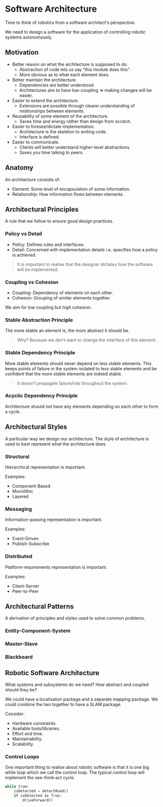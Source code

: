 # Software Architecture

Time to think of robotics from a software architect's perspective.

We need to design a software for the application of controlling robotic systems autonomously.

## Motivation

- Better reason on what the architecture is supposed to do.
    - Abstraction of code lets us say “this module does this”.
    - More obvious as to what each element does.
- Better maintain the architecture.
    - Dependencies are better understood.
    - Architectures aim to have low-coupling => making changes will be easier. 
- Easier to extend the architecture.
    - Extensions are possible through clearer understanding of relationships between elements.
- Reusability of some element of the architecture.
    - Saves time and energy rather than design from scratch.
- Easier to foresee/dictate implementation.
    - Architecture is the skeleton to writing code.
    - Interface is defined.
- Easier to communicate.
    - Clients will better understand higher-level abstractions.
    - Saves you time talking to peers.

## Anatomy

An architecture consists of:
- Element: Some level of encapsulation of some information.
- Relationship: How information flows between elements.

## Architectural Principles

A rule that we follow to ensure good design practices.

### Policy vs Detail

- Policy: Defines rules and interfaces.
- Detail: Concerned with implementation details i.e. specifies how a policy is achieved.

> It is important to realise that the designer dictates how the software will be implemented.

### Coupling vs Cohesion

- Coupling: Dependency of elements on each other.
- Cohesion: Grouping of similar elements together.

We aim for low coupling but high cohesion.

### Stable Abstraction Principle

The more stable an element is, the more abstract it should be.

> Why? Because we don’t want to change the interface of this element.

### Stable Dependency Principle

More stable elements should never depend on less stable elements. This keeps points of failure in the system isolated to less stable elements and be confident that the more stable elements are indeed stable.

> It doesn’t propagate failure/risk throughout the system.

### Acyclic Dependency Principle

Architecture should not have any elements depending on each other to form a cycle.

## Architectural Styles

A particular way we design our architecture. The style of architecture is used to best represent what the architecture does.

### Structural

Hierarchical representation is important.

Examples:
- Component-Based
- Monolithic
- Layered

### Messaging

Information-passing representation is important.

Examples:
- Event-Driven
- Publish-Subscribe

### Distributed

Platform-requirements representation is important.

Examples:
- Client-Server
- Peer-to-Peer

## Architectural Patterns

A derivation of principles and styles used to solve common problems.

### Entity-Component-System

### Master-Slave

### Blackboard

## Robotic Software Architecture

What systems and subsystems do we need? How abstract and coupled should they be?

We could have a localisation package and a separate mapping package. We could combine the two together to have a SLAM package.

Consider:
- Hardware constraints.
- Available tools/libraries.
- Effort and time.
- Maintainability.
- Scalability.

### Control Loops

One important thing to realise about robotic software is that it is one big while loop which we call the control loop. The typical control loop will implement the see-think-act cycle.

```python
while true:
    isDetected = detectRoad()
    if isDetected is True:
        driveForward()
```
